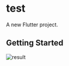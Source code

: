 # test

A new Flutter project.

## Getting Started

![result](https://github.com/kannel-outis/e_commerce_ui/blob/master/ezgif-5-25d53ffe18.gif)


